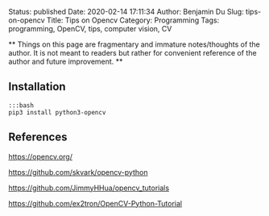 Status: published
Date: 2020-02-14 17:11:34
Author: Benjamin Du
Slug: tips-on-opencv
Title: Tips on Opencv
Category: Programming
Tags: programming, OpenCV, tips, computer vision, CV

**
Things on this page are fragmentary and immature notes/thoughts of the author.
It is not meant to readers but rather for convenient reference of the author and future improvement.
**

## Installation

    :::bash
    pip3 install python3-opencv

## References

https://opencv.org/

https://github.com/skvark/opencv-python

https://github.com/JimmyHHua/opencv_tutorials

https://github.com/ex2tron/OpenCV-Python-Tutorial
